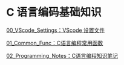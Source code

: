 # C 语言编码基础知识

[00_VScode_Settings：VScode 设置文件](00_VScode_Settings/README.md)

[01_Common_Func：C语言编程常用函数](01_Common_Func/README.md)

[02_Programming_Notes：C语言编程知识笔记](02_Programming_Notes/README.md)
